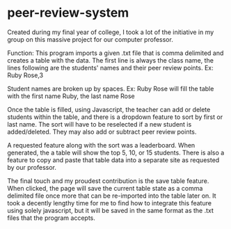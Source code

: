 # peer-review-system

Created during my final year of college, I took a lot of the initiative in my group on this massive project for our computer professor.

Function: This program imports a given .txt file that is comma delimited and creates a table with the data. The first line is always the class name, the lines following are the students' names and their peer review points. Ex: Ruby Rose,3

Student names are broken up by spaces. Ex: Ruby Rose will fill the table with the first name Ruby, the last name Rose

Once the table is filled, using Javascript, the teacher can add or delete students within the table, and there is a dropdown feature to sort by first or last name. The sort will have to be reselected if a new student is added/deleted. They may also add or subtract peer review points.

A requested feature along with the sort was a leaderboard. When generated, the a table will show the top 5, 10, or 15 students. There is also a feature to copy and paste that table data into a separate site as requested by our professor.

The final touch and my proudest contribution is the save table feature. When clicked, the page will save the current table state as a comma delimited file once more that can be re-imported into the table later on. It took a decently lengthy time for me to find how to integrate this feature using solely javascript, but it will be saved in the same format as the .txt files that the program accepts.
